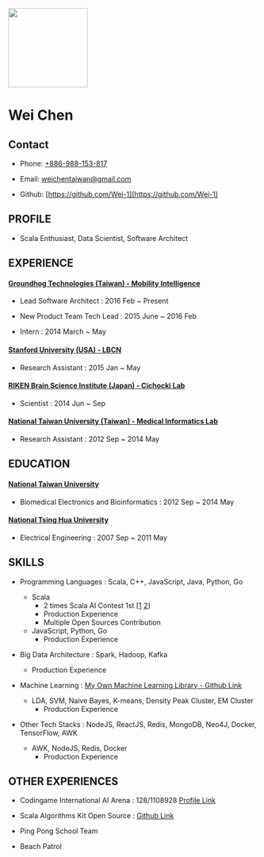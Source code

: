 <img src="https://i.imgur.com/MCuD0aF.png" width="160px"/>

# Wei Chen

## Contact

 - Phone: [+886-988-153-817](tel:886-988-153-817)

 - Email: [weichentaiwan@gmail.com](mailto://weichentaiwan@gmail.com)

 - Github: [https://github.com/Wei-1](https://github.com/Wei-1)

## PROFILE

 - Scala Enthusiast, Data Scientist, Software Architect

## EXPERIENCE

#### [Groundhog Technologies (Taiwan) - Mobility Intelligence](https://www.ghtinc.com/)

 - Lead Software Architect : 2016 Feb ~ Present

 - New Product Team Tech Lead : 2015 June ~ 2016 Feb

 - Intern : 2014 March ~ May

#### [Stanford University (USA) - LBCN](https://med.stanford.edu/parvizi-lab/people.html)

 - Research Assistant : 2015 Jan ~ May

#### [RIKEN Brain Science Institute (Japan) - Cichocki Lab](http://www.bsp.brain.riken.jp/)

 - Scientist : 2014 Jun ~ Sep

#### [National Taiwan University (Taiwan) - Medical Informatics Lab](https://sites.google.com/site/medinfolabatntu/)

 - Research Assistant : 2012 Sep ~ 2014 May

## EDUCATION

#### [National Taiwan University](https://www.ntu.edu.tw/english/index.html)

 - Biomedical Electronics and Bioinformatics : 2012 Sep ~ 2014 May

#### [National Tsing Hua University](http://nthu-en.web.nthu.edu.tw/bin/home.php)

 - Electrical Engineering : 2007 Sep ~ 2011 May

## SKILLS

 - Programming Languages : Scala, C++, JavaScript, Java, Python, Go
   - Scala
     - 2 times Scala AI Contest 1st [[1](https://www.codingame.com/leaderboards/challenge/mean-max/global?column=language&value=scala) [2](https://www.codingame.com/leaderboards/challenge/ghost-in-the-cell/global?column=language&value=scala)]
     - Production Experience
     - Multiple Open Sources Contribution
   - JavaScript, Python, Go
     - Production Experience

 - Big Data Architecture : Spark, Hadoop, Kafka
   - Production Experience

 - Machine Learning : [My Own Machine Learning Library - Github Link](https://github.com/Wei-1/Scala-Machine-Learning)
   - LDA, SVM, Naive Bayes, K-means, Density Peak Cluster, EM Cluster
     - Production Experience

 - Other Tech Stacks : NodeJS, ReactJS, Redis, MongoDB, Neo4J, Docker, TensorFlow, AWK
   - AWK, NodeJS, Redis, Docker
     - Production Experience

## OTHER EXPERIENCES

 - Codingame International AI Arena : 128/1108928 [Profile Link](https://www.codingame.com/profile/3f4adfba53d1ae216fb40f9c51b72c843953371)

 - Scala Algorithms Kit Open Source : [Github Link](https://github.com/huiwang/codingame-scala-kit)

 - Ping Pong School Team
 
 - Beach Patrol
